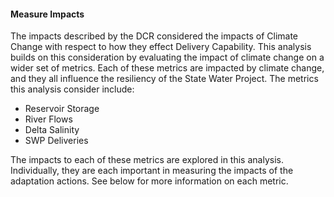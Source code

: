 #### Measure Impacts

The impacts described by the DCR considered the impacts of Climate Change with respect to how they effect Delivery Capability. This analysis builds on this consideration by evaluating the impact of climate change on a wider set of metrics. Each of these metrics are impacted by climate change, and they all influence the resiliency of the State Water Project. The metrics this analysis consider include:

- Reservoir Storage
- River Flows
- Delta Salinity
- SWP Deliveries

The impacts to each of these metrics are explored in this analysis. Individually, they are each important in measuring the impacts of the adaptation actions. See below for more information on each metric.
